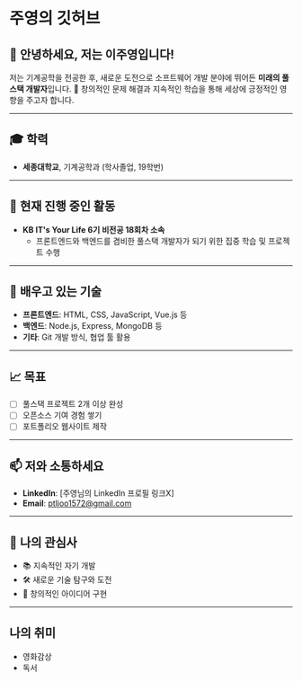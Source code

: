# 주영의 깃허브

## 👋 안녕하세요, 저는 이주영입니다!

저는 기계공학을 전공한 후, 새로운 도전으로 소프트웨어 개발 분야에 뛰어든 **미래의 풀스택 개발자**입니다. 🌟 창의적인 문제 해결과 지속적인 학습을 통해 세상에 긍정적인 영향을 주고자 합니다.

---

## 🎓 학력

- **세종대학교**, 기계공학과 (학사졸업, 19학번)

---

## 🔭 현재 진행 중인 활동

- **KB IT's Your Life 6기 비전공 18회차 소속**
  - 프론트엔드와 백엔드를 겸비한 풀스택 개발자가 되기 위한 집중 학습 및 프로젝트 수행

---

## 🌱 배우고 있는 기술

- **프론트엔드**: HTML, CSS, JavaScript, Vue.js 등
- **백엔드**: Node.js, Express, MongoDB 등
- **기타**: Git 개발 방식, 협업 툴 활용

---

## 📈 목표

- [ ] 풀스택 프로젝트 2개 이상 완성
- [ ] 오픈소스 기여 경험 쌓기
- [ ] 포트폴리오 웹사이트 제작

---

## 📫 저와 소통하세요

- **LinkedIn**: [주영님의 LinkedIn 프로필 링크X]
- **Email**: ptljoo1572@gmail.com

---

## 🌟 나의 관심사

- 📚 지속적인 자기 개발
- 🛠️ 새로운 기술 탐구와 도전
- 🎨 창의적인 아이디어 구현

---

## 나의 취미

- 영화감상
- 독서
